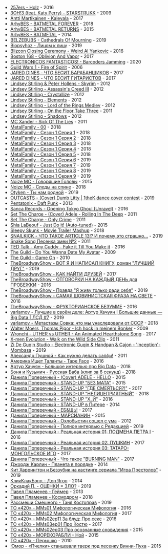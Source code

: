 - [257ers - Holz](https://www.youtube.com/watch?v=wjXUBG15eZ8) - 2016
- [3OH!3 (feat. Katy Perry) - STARSTRUKK](https://www.youtube.com/watch?v=dvf--10EYXw) - 2009
- [Antti Martikainen - Kalevala](https://www.youtube.com/watch?v=bG-bK8e0agQ) - 2017
- [ArhyBES - BATMETAL FOREVER](https://www.youtube.com/watch?v=SDea7laHD4E) - 2018
- [ArhyBES - BATMETAL RETURNS](https://www.youtube.com/watch?v=I53HDr0-Qew) - 2015
- [ArhyBES - BATMETAL](https://www.youtube.com/watch?v=qatmJtIJAPw) - 2014
- [BELZEBUBS - Cathedrals Of Mourning](https://www.youtube.com/watch?v=SkdkZN1rduo) - 2019
- [Biopsyhoz - Лицом к лицу](https://www.youtube.com/watch?v=nvrVl6d4NYg) - 2019
- [Blizcon Closing Ceremony - Weird Al Yankovic](https://www.youtube.com/watch?v=ugfTu9tX8nQ) - 2016
- [Boston 168 - Oblivion And Vapor](https://www.youtube.com/watch?v=awPo_VZabRc) - 2017
- [ELECTRONICOS FANTASTICOS! - Barcoders Jamming](https://www.youtube.com/watch?v=bOfpQt4KFCc) - 2020
- [Guild Wars 1 - Fire of Spirit](https://www.youtube.com/watch?v=G0kQICdlAIs) - 2006
- [JARED DINES - ЧТО БЕСИТ БАРАБАНЩИКОВ](https://www.youtube.com/watch?v=qPjW3BYdvxU) - 2017
- [JARED DINES - ЧТО БЕСИТ ГИТАРИСТОВ](https://www.youtube.com/watch?v=NUu7vF356D8) - 2017
- [Lindsey Stirling & Peter Hollens - Skyrim](https://www.youtube.com/watch?v=BSLPH9d-jsI) - 2012
- [Lindsey Stirling - Assassin's Creed III](https://www.youtube.com/watch?v=MOg8Cz9yfWg) - 2012
- [Lindsey Stirling - Crystallize](https://www.youtube.com/watch?v=aHjpOzsQ9YI) - 2012
- [Lindsey Stirling - Elements](https://www.youtube.com/watch?v=sf6LD2B_kDQ) - 2012
- [Lindsey Stirling - Lord of the Rings Medley](https://www.youtube.com/watch?v=dQiNVk_u0po) - 2012
- [Lindsey Stirling - On the Floor Take Three](https://www.youtube.com/watch?v=vCaOS3TAjbI) - 2011
- [Lindsey Stirling - Shadows](https://www.youtube.com/watch?v=JGCsyshUU-A) - 2012
- [MC Xander - Sick Of The Lies](https://www.youtube.com/watch?v=gGWaKvllVVw) - 2011
- [MetalFamily - 00](https://www.youtube.com/watch?v=K19-GmuM68Q) - 2018
- [MetalFamily - Сезон 1 Серия 1](https://www.youtube.com/watch?v=dPQMBNPJmQQ) - 2018
- [MetalFamily - Сезон 1 Серия 2](https://www.youtube.com/watch?v=wSPrqxW-gms) - 2018
- [MetalFamily - Сезон 1 Серия 3](https://www.youtube.com/watch?v=386gY6goO3o) - 2018
- [MetalFamily - Сезон 1 Серия 4](https://www.youtube.com/watch?v=w8wysmJq9ko) - 2018
- [MetalFamily - Сезон 1 Серия 5](https://www.youtube.com/watch?v=rwcX0o-Xmog) - 2018
- [MetalFamily - Сезон 1 Серия 6](https://www.youtube.com/watch?v=ejJy6gpM0sI) - 2019
- [MetalFamily - Сезон 1 Серия 7](https://www.youtube.com/watch?v=aLRWY2xy0CE) - 2019
- [MetalFamily - Сезон 1 Серия 8](https://www.youtube.com/watch?v=Or_znPoZLLk) - 2019
- [MetalFamily - Сезон 1 Серия 9](https://www.youtube.com/watch?v=FZdCQphiYIM) - 2019
- [Noize MC - Говорящие Головы](https://www.youtube.com/watch?v=eUJ25SIprlY) - 2015
- [Noize MC - Следы на спине](https://www.youtube.com/watch?v=3-SXMJKVXPM) - 2018
- [Otyken - Ты нам родной](https://www.youtube.com/watch?v=5JJJ-zs2MiA) - 2019
- [OUTCASTS - (Cover) Dumb Litty | 1theK dance cover contest](https://www.youtube.com/watch?v=7BeH9Pm6ctk) - 2019
- [Pentatonix - Daft Punk](https://www.youtube.com/watch?v=3MteSlpxCpo) - 2013
- [Sanca Records - Opening Tokyo Ghoul (Unravel)](https://www.youtube.com/watch?v=vpr46jRVSS4) - 2016
- [Set The Charge - (Cover) Adele - Rolling In The Deep](https://www.youtube.com/watch?v=ucVJN596YVs) - 2011
- [Set The Charge - Only Crime](ttps://www.youtube.com/watch?v=uGHQFK-yEVg) - 2011
- [Shia LaBeouf - Just Do it! (Auto-tuned)](https://www.youtube.com/watch?v=gJscrxxl_Bg) - 2015
- [Sleepy Skunk - Movie Trailer Mashup](https://www.youtube.com/watch?v=kBocu91KBUw) - 2018
- [SNAILKICK - ЧТО ТАКОЕ ARTICLE 13!? И почему это страшно...](https://www.youtube.com/watch?v=Efvm_BMod-M) - 2019
- [Snake Song Песенка змеи №2](https://www.youtube.com/watch?v=LiE9RC1DrVk) - 2011
- [TED Talk - Amy Cuddy - Fake it Till You Make it](https://www.youtube.com/watch?v=RVmMeMcGc0Y) - 2016
- [The Guild - Do You Wanna Date My Avatar](https://www.youtube.com/watch?v=urNyg1ftMIU) - 2009
- [The Guild - Game On](https://www.youtube.com/watch?v=xMrN3Rh55uM) - 2010
- [TheBroadwayShow - ВОТ Я И НАПИСАЛ КНИГУ, роман "ЛУЧШИЙ ДРУГ"](https://www.youtube.com/watch?v=J6OsLfcUzhk) - 2019
- [TheBroadwayShow - КАК НАЙТИ ДРУЗЕЙ](https://www.youtube.com/watch?v=fAt3reFqaDY) - 2017
- [TheBroadwayShow - ОТГОВОРКИ НА КАЖДЫЙ ДЕНЬ для ПРОБЕЖКИ](https://www.youtube.com/watch?v=Y9AW80LhFdk) - 2016
- [TheBroadwayShow - Правда "Я живу только ради себя"](https://www.youtube.com/watch?v=5IJGD_3O7O0) - 2019
- [TheBroadwayShow - САМАЯ ШОВИНИСТСКАЯ ФРАЗА НА СВЕТЕ](https://www.youtube.com/watch?v=u91qwpEb7LA) - 2016
- [TheBroadwayShow - ФРУКТОРИАНСКОЕ БЕЗУМИЕ](https://www.youtube.com/watch?v=1W-z9Q61hVo) - 2016
- [varlamov - Лучшие в своём деле: Артур Хачуян | Большие данные — Big Data | ЛСД #7](https://www.youtube.com/watch?v=frLydE1UCvA) - 2019
- [varlamov - Метастазы Совка: что мы унаследовали от СССР](https://www.youtube.com/watch?v=npBh7TwH3jc) - 2018
- [Walter Moers, Thomas Pigor - Ich hock in meinem Bonker](https://www.youtube.com/watch?v=np2ymo0iMfk) - 2009
- [Wronchi - UTHER vs UTHER - An Animated Hearthstone Song](https://www.youtube.com/watch?v=rHybGlGVFK8) - 2017
- [X-men Evolution - Walk on the Wild Side Clip](https://www.youtube.com/watch?v=ewYzkZQio9Q) - 2011
- [Zi De Guqin Studio - Electronic Guqin & Handpan & Cajon - 'Inception'-Mombasa](https://www.youtube.com/watch?v=fT2y9xmgNIY) - 2019
- [Александр Пушной - Как нужно делать сэлфи!](https://www.youtube.com/watch?v=BkG1Y4J_fPA) - 2011
- [Америка Ищет Таланты - Tape Face](https://www.youtube.com/watch?v=YlaWGd1cUms) - 2016
- [Артур Хачуян - Большое интервью про Big Data](https://www.youtube.com/watch?v=LZIpsq1YyBg) - 2018
- [Боня и Кузьмич - Русская Баба (клип за 6 секунд)](https://www.youtube.com/watch?v=8ZoLqHZfpSk) - 2018
- [Данила Поперечный - (Cover) ADELE - HELLO](https://www.youtube.com/watch?v=08Ig7c2t8V8) - 2015
- [Данила Поперечный - STAND-UP "БЕЗ МАТА"](https://www.youtube.com/watch?v=NlHsQW5TA_8) - 2015
- [Данила Поперечный - STAND-UP "ГДЕ СМЕЯТЬСЯ?!"](https://www.youtube.com/watch?v=dfglFWjyTLo) - 2017
- [Данила Поперечный - STAND-UP "НЕЛИЦЕПРИЯТНЫЙ"](https://www.youtube.com/watch?v=IfTlqfHq1d8) - 2018
- [Данила Поперечный - STAND-UP "Х_Й"](https://www.youtube.com/watch?v=fI28Y4_UqIg) - 2016
- [Данила Поперечный - STAND-UP в Питере](https://www.youtube.com/watch?v=foAYwD11Ibo) - 2014
- [Данила Поперечный - ЕБ&ШЬ!](https://www.youtube.com/watch?v=VUj0_rL9VoA) - 2017
- [Данила Поперечный - МАРСИАНИН](https://www.youtube.com/watch?v=4vajjcwoW_g) - 2015
- [Данила Поперечный - Охлобыстин сошел с ума](https://www.youtube.com/watch?v=Rb3EV-PHh9A) - 2012
- [Данила Поперечный - Полное интервью с Редакцией](https://www.youtube.com/watch?v=lhyU9rnzO4I) - 2019
- [Данила Поперечный - Реальная история 01: ПОДМЕНА ПЕТРА I](https://www.youtube.com/watch?v=EfWf2abzr_c) - 2016
- [Данила Поперечный - Реальная история 02: ПУШКИН](https://www.youtube.com/watch?v=M-ComgBZAOQ) - 2017
- [Данила Поперечный - Реальная история 03: ТАТАРО-МОНГОЛЬСКОЕ ИГО](https://www.youtube.com/watch?v=KpBAl5Mf7dQ) - 2017
- [Данила Поперечный - Что такое "BURNING MAN"](https://www.youtube.com/watch?v=96a9PPpNHL4) - 2017
- [Джордж Карлин - Планета в порядке](https://www.youtube.com/watch?v=H2v72sl76cE) - 2014
- [Кит Харрингтон и Беззубик на кастинге сериала "Игра Престолов"](https://www.youtube.com/watch?v=DqNxoCnUub0) - 2019
- [КликКлакБэнд - Дон Ягон](https://www.youtube.com/watch?v=rWNfAxV6aHM) - 2014
- [Оркадий П. - ОЦЕНКИ = ЗЛО?](https://www.youtube.com/watch?v=prZkW4CLxIU) - 2019
- [Павел Пламенев - Геймер](https://www.youtube.com/watch?v=8m8VlyWDC-M) - 2013
- [Павел Пламенев - Космодром](https://www.youtube.com/watch?v=O9RtSvNZ54c) - 2018
- [Рассмеши Смешного - Таня Костоправ](https://www.youtube.com/watch?v=mowQlKXKVoA) - 2019
- [ТО «420» - MMs01 Мифологическая Мифология](https://www.youtube.com/watch?v=hiAimdhSbZY) - 2016
- [ТО «420» - MMs02 Мифологическая Мифология](https://www.youtube.com/watch?v=Rcv5FKy94fs) - 2017
- [ТО «420» - MMs02ep11 За блуд: Про секс](https://www.youtube.com/watch?v=vsKzrzDhlrI) - 2016
- [ТО «420» - MMs03ep01 Про Костю](https://www.youtube.com/watch?v=VktwlnYeowE) - 2017
- [ТО «420» - ММs02ep03 Про осознанные сновидения](https://www.youtube.com/watch?v=HKDB-ElKMvM) - 2015
- [ТО «420» - МОРЕКОРАБЛИ - Ной](https://www.youtube.com/watch?v=XYEF-vN-mlo) - 2015
- [ТО «420» - Перышко](https://www.youtube.com/watch?v=hg8uzZOTtcw) - 2010
- [Юмор - «Пчелки» станцевали тверк под песенку Винни-Пуха](https://www.youtube.com/watch?v=HVLaHjiXi4E) - 2015
